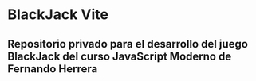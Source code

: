 # BlackJack Vite

## Repositorio privado para el desarrollo del juego BlackJack del curso JavaScript Moderno de Fernando Herrera 